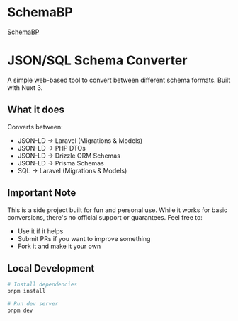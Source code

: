 # SchemaBP

[SchemaBP](https://dabiddo.github.io/schemabp/)

# JSON/SQL Schema Converter

A simple web-based tool to convert between different schema formats. Built with Nuxt 3.

## What it does

Converts between:
- JSON-LD → Laravel (Migrations & Models)
- JSON-LD → PHP DTOs
- JSON-LD → Drizzle ORM Schemas
- JSON-LD → Prisma Schemas
- SQL → Laravel (Migrations & Models)

## Important Note

This is a side project built for fun and personal use. While it works for basic conversions, there's no official support or guarantees. Feel free to:
- Use it if it helps
- Submit PRs if you want to improve something
- Fork it and make it your own

## Local Development

```bash
# Install dependencies
pnpm install

# Run dev server
pnpm dev